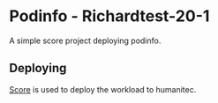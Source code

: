# Podinfo - Richardtest-20-1

A simple score project deploying podinfo.

## Deploying

[Score](https://score.dev/) is used to deploy the workload to humanitec.
